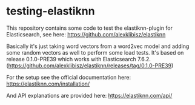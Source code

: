 # testing-elastiknn
This repository contains some code to test the elastiknn-plugin for Elasticsearch, see here: https://github.com/alexklibisz/elastiknn

Basically it's just taking word vectors from a word2vec model and adding some random vectors as well to perform some load tests. It's based on release 0.1.0-PRE39 which works with Elasticsearch 7.6.2. (https://github.com/alexklibisz/elastiknn/releases/tag/0.1.0-PRE39)

For the setup see the official documentation here: https://elastiknn.com/installation/

And API explanations are provided here: https://elastiknn.com/api/


